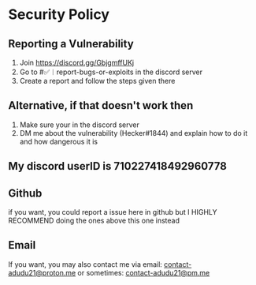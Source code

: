 # Security Policy

## Reporting a Vulnerability

1. Join https://discord.gg/GbjgmffUKj
2. Go to #✅︱report-bugs-or-exploits in the discord server
3. Create a report and follow the steps given there
## Alternative, if that doesn't work then
1. Make sure your in the discord server
2. DM me about the vulnerability (Hecker#1844) and explain how to do it and how dangerous it is
## My discord userID is 710227418492960778

## Github
if you want, you could report a issue here in github but I HIGHLY RECOMMEND doing the ones above this one instead

## Email
If you want, you may also contact me via email:
contact-adudu21@proton.me or sometimes:
contact-adudu21@pm.me
